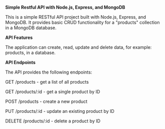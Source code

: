 **Simple Restful API with Node.js, Express, and MongoDB**

This is a simple RESTful API project built with Node.js, Express, and MongoDB. It provides basic CRUD functionality for a "products" collection in a MongoDB database.


**API Features**

The application can create, read, update and delete data, for example: products, in a database.

**API Endpoints**

The API provides the following endpoints:

GET /products - get a list of all products 

GET /products/:id - get a single product by ID

POST /products - create a new product

PUT /products/:id - update an existing product by ID

DELETE /products/:id - delete a product by ID
